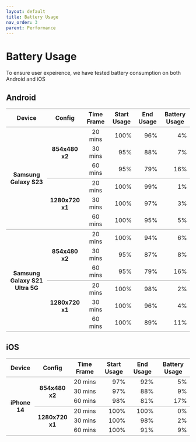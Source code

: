 ```yaml
---
layout: default
title: Battery Usage
nav_order: 3
parent: Performance
---
```


# Battery Usage

To ensure user expeirence, we have tested battery consumption on both Android and iOS

## Android

<style>
table thead tr th {
    border-top: solid 2px #CCCCCC;
    border-bottom: solid 2px #CCCCCC;
}
table tbody tr th {
    border-bottom: solid 2px #CCCCCC;
}
.lastcell {
    border-bottom: solid 2px #CCCCCC;
}
.lastcell-force {
    border-bottom: solid 2px #CCCCCC !important;
}
</style>

<table>
    <thead>
        <tr>
            <th>Device</th>
            <th>Config</th>
            <th>Time Frame</th>
            <th>Start Usage</th>
            <th>End Usage</th>
            <th>Battery Usage</th>
        </tr>
    </thead>
    <tbody>
        <tr>
            <th rowspan='6'>Samsung Galaxy S23</th>
            <th align="center" rowspan='3'>854x480<br>x2</th>
            <td align="center">20 mins</td>
            <td align="right">100%</td>
            <td align="right">96%</td>
            <td align="right">4%</td>
        </tr>
        <tr>
            <td align="center">30 mins</td>
            <td align="right">95%</td>
            <td align="right">88%</td>
            <td align="right">7%</td>
        </tr>
        <tr>
            <td class="lastcell" align="center">60 mins</td>
            <td class="lastcell" align="right">95%</td>
            <td class="lastcell" align="right">79%</td>
            <td class="lastcell" align="right">16%</td>
        </tr>
        <tr>
            <th align="center" rowspan='3'>1280x720<br>x1</th>
            <td align="center">20 mins</td>
            <td align="right">100%</td>
            <td align="right">99%</td>
            <td align="right">1%</td>
        </tr>
        <tr>
            <td align="center">30 mins</td>
            <td align="right">100%</td>
            <td align="right">97%</td>
            <td align="right">3%</td>
        </tr>
        <tr>
            <td class="lastcell" align="center">60 mins</td>
            <td class="lastcell" align="right">100%</td>
            <td class="lastcell" align="right">95%</td>
            <td class="lastcell" align="right">5%</td>
        </tr>
        <tr>
            <th rowspan='6'>Samsung Galaxy S21 Ultra 5G</th>
            <th align="center" rowspan='3'>854x480<br>x2</th>
            <td align="center">20 mins</td>
            <td align="right">100%</td>
            <td align="right">94%</td>
            <td align="right">6%</td>
        </tr>
        <tr>
            <td align="center">30 mins</td>
            <td align="right">95%</td>
            <td align="right">87%</td>
            <td align="right">8%</td>
        </tr>
        <tr>
            <td class="lastcell" align="center">60 mins</td>
            <td class="lastcell" align="right">95%</td>
            <td class="lastcell" align="right">79%</td>
            <td class="lastcell" align="right">16%</td>
        </tr>
        <tr>
            <th align="center" rowspan='3'>1280x720<br>x1</th>
            <td align="center">20 mins</td>
            <td align="right">100%</td>
            <td align="right">98%</td>
            <td align="right">2%</td>
        </tr>
        <tr>
            <td align="center">30 mins</td>
            <td align="right">100%</td>
            <td align="right">96%</td>
            <td align="right">4%</td>
        </tr>
        <tr>
            <td class="lastcell-force" align="center">60 mins</td>
            <td class="lastcell-force" align="right">100%</td>
            <td class="lastcell-force" align="right">89%</td>
            <td class="lastcell-force" align="right">11%</td>
        </tr>
    </tbody>
</table>

## iOS

<table>
    <thead>
        <tr>
            <th>Device</th>
            <th>Config</th>
            <th>Time Frame</th>
            <th>Start Usage</th>
            <th>End Usage</th>
            <th>Battery Usage</th>
        </tr>
    </thead>
    <tbody>
        <tr>
            <th rowspan='6'>iPhone 14</th>
            <th align="center" rowspan='3'>854x480<br>x2</th>
            <td align="center">20 mins</td>
            <td align="right">97%</td>
            <td align="right">92%</td>
            <td align="right">5%</td>
        </tr>
        <tr>
            <td align="center">30 mins</td>
            <td align="right">97%</td>
            <td align="right">88%</td>
            <td align="right">9%</td>
        </tr>
        <tr>
            <td class="lastcell" align="center">60 mins</td>
            <td class="lastcell" align="right">98%</td>
            <td class="lastcell" align="right">81%</td>
            <td class="lastcell" align="right">17%</td>
        </tr>
        <tr>
            <th align="center" rowspan='3'>1280x720<br>x1</th>
            <td align="center">20 mins</td>
            <td align="right">100%</td>
            <td align="right">100%</td>
            <td align="right">0%</td>
        </tr>
        <tr>
            <td align="center">30 mins</td>
            <td align="right">100%</td>
            <td align="right">98%</td>
            <td align="right">2%</td>
        </tr>
        <tr>
            <td class="lastcell-force" align="center">60 mins</td>
            <td class="lastcell-force" align="right">100%</td>
            <td class="lastcell-force" align="right">91%</td>
            <td class="lastcell-force" align="right">9%</td>
        </tr>
    </tbody>
</table>

<!-- Results of GDFPlay battery consumption measurement using online video (854x480@2x2) -->
